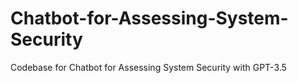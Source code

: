 # Chatbot-for-Assessing-System-Security
Codebase for Chatbot for Assessing System Security with GPT-3.5
